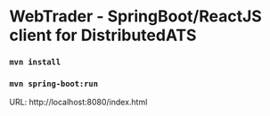 # WebTrader - SpringBoot/ReactJS client for DistributedATS

### `mvn install`
### `mvn spring-boot:run`

URL:
http://localhost:8080/index.html
